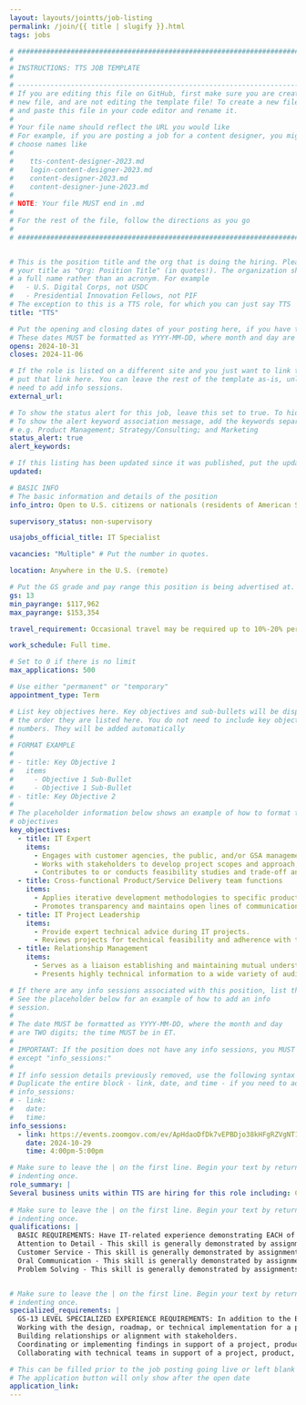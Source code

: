 ```yaml
---
layout: layouts/jointts/job-listing
permalink: /join/{{ title | slugify }}.html
tags: jobs

# ###############################################################################
#                                                                              #
# INSTRUCTIONS: TTS JOB TEMPLATE                                               #
#                                                                              #
# -----------------------------------------------------------------------------#
# If you are editing this file on GitHub, first make sure you are creating a   #
# new file, and are not editing the template file! To create a new file, copy  #
# and paste this file in your code editor and rename it.                       #
#                                                                              #
# Your file name should reflect the URL you would like                         #
# For example, if you are posting a job for a content designer, you might      #
# choose names like                                                            #
#                                                                              #
#    tts-content-designer-2023.md                                              #
#    login-content-designer-2023.md                                            #
#    content-designer-2023.md                                                  #
#    content-designer-june-2023.md                                             #
#                                                                              #
# NOTE: Your file MUST end in .md                                              #
#                                                                              #
# For the rest of the file, follow the directions as you go                    #
#                                                                              #
# ###############################################################################


# This is the position title and the org that is doing the hiring. Please format
# your title as "Org: Position Title" (in quotes!). The organization should be
# a full name rather than an acronym. For example
#   - U.S. Digital Corps, not USDC
#   - Presidential Innovation Fellows, not PIF
# The exception to this is a TTS role, for which you can just say TTS
title: "TTS"

# Put the opening and closing dates of your posting here, if you have them
# These dates MUST be formatted as YYYY-MM-DD, where month and day are 2-digits
opens: 2024-10-31
closes: 2024-11-06

# If the role is listed on a different site and you just want to link to it,
# put that link here. You can leave the rest of the template as-is, unless you 
# need to add info sessions.
external_url:

# To show the status alert for this job, leave this set to true. To hide it, change to false
# To show the alert keyword association message, add the keywords separated by a semi-colon
# e.g. Product Management; Strategy/Consulting; and Marketing
status_alert: true
alert_keywords:

# If this listing has been updated since it was published, put the updated date below in YYYY-MM-DD format.
updated:

# BASIC INFO
# The basic information and details of the position
info_intro: Open to U.S. citizens or nationals (residents of American Samoa and Swains Island). Subject to background check.

supervisory_status: non-supervisory

usajobs_official_title: IT Specialist

vacancies: "Multiple" # Put the number in quotes.

location: Anywhere in the U.S. (remote)

# Put the GS grade and pay range this position is being advertised at. For SES positions, set the value of gs to SES.
gs: 13
min_payrange: $117,962
max_payrange: $153,354

travel_requirement: Occasional travel may be required up to 10%-20% per year.

work_schedule: Full time.

# Set to 0 if there is no limit
max_applications: 500

# Use either "permanent" or "temporary"
appointment_type: Term

# List key objectives here. Key objectives and sub-bullets will be displayed in
# the order they are listed here. You do not need to include key objective
# numbers. They will be added automatically
#
# FORMAT EXAMPLE
# 
# - title: Key Objective 1
#   items 
#     - Objective 1 Sub-Bullet
#     - Objective 1 Sub-Bullet
# - title: Key Objective 2
#
# The placeholder information below shows an example of how to format the key
# objectives
key_objectives:
  - title: IT Expert
    items:
      - Engages with customer agencies, the public, and/or GSA management and staff to support/contribute to needs analyses to define opportunities for a new or improved business processes, solutions, practices, products, services or strategies based on customer/user needs.
      - Works with stakeholders to develop project scopes and approach, to include such functions as determining the appropriate resources (e.g., financial, personnel, IT Solutions) and monitoring solution development and performance.
      - Contributes to or conducts feasibility studies and trade-off analyses of/for IT projects, initiatives, and solutions to a variety of problems; prepares materials for business cases for the application of IT or modified products or services.
  - title: Cross-functional Product/Service Delivery team functions
    items:
      - Applies iterative development methodologies to specific products to meet different delivery needs. Contributes to the design, development, and deployment of IT solutions leveraging current and emergent IT solutions and best practices.
      - Promotes transparency and maintains open lines of communication in how decisions are made to facilitate soundness of decision-making and responsiveness to issues, problems, and needs of teams, customers, and other stakeholders.
  - title: IT Project Leadership
    items:
      - Provide expert technical advice during IT projects.
      - Reviews projects for technical feasibility and adherence with the organization's mission objectives and provides recommendations to the team and management prior to commencement of IT projects.
  - title: Relationship Management
    items:
      - Serves as a liaison establishing and maintaining mutual understanding and cooperation with program personnel within the agency to convey information regarding IT program activities, guidelines, goals, and clarifies procedures, interpret guidelines as needed.
      - Presents highly technical information to a wide variety of audiences and documents processes and procedures information presentation for use in post hoc reviews, future activities, and similar purposes.

# If there are any info sessions associated with this position, list them here
# See the placeholder below for an example of how to add an info
# session. 
# 
# The date MUST be formatted as YYYY-MM-DD, where the month and day
# are TWO digits; the time MUST be in ET.
#
# IMPORTANT: If the position does not have any info sessions, you MUST delete everything
# except "info_sessions:"
# 
# If info session details previously removed, use the following syntax to add one.  
# Duplicate the entire block - link, date, and time - if you need to add more than one session
# info_sessions:
# - link: 
#   date: 
#   time: 
info_sessions:
  - link: https://events.zoomgov.com/ev/ApHdaoDfDk7vEPBDjo38kHFgRZVgNT1hP8JoTVG4fbRxDsQhSYOB~Ap1qv-G1U12zzM0ajvI_o0KqMp7n-4B7RQ2VljM-evCEXv81BVq5MJ4MnsipLu8ZysLQuaHyo_x7p8ZTjCo3taLVng
    date: 2024-10-29
    time: 4:00pm-5:00pm

# Make sure to leave the | on the first line. Begin your text by returning to the next line and
# indenting once.
role_summary: |
Several business units within TTS are hiring for this role including: Cloud.gov, FedRAMP, and Integrated Award Environment.
  
# Make sure to leave the | on the first line. Begin your text by returning to the next line and
# indenting once.
qualifications: |
  BASIC REQUIREMENTS: Have IT-related experience demonstrating EACH of the four competencies listed below:
  Attention to Detail - This skill is generally demonstrated by assignments where the applicant ensures that activities, services, or products reflect organizational goals and objectives.
  Customer Service - This skill is generally demonstrated by assignments where the applicant confers with users to evaluate the effectiveness of, or identify the need for, computer programs or management systems.
  Oral Communication - This skill is generally demonstrated by assignments where the applicant participates or represents the organization or clients at briefings, meetings, or conferences.
  Problem Solving - This skill is generally demonstrated by assignments where the applicant evaluates the efficiency or effectiveness of organizational programs, projects, or operations.


# Make sure to leave the | on the first line. Begin your text by returning to the next line and
# indenting once.
specialized_requirements: |
  GS-13 LEVEL SPECIALIZED EXPERIENCE REQUIREMENTS: In addition to the Basic Requirements listed above, you must have one year of specialized experience equivalent to the GS-12 level in the Federal service.  Specialized experience is defined as experience:
  Working with the design, roadmap, or technical implementation for a project, product, platform, or services.
  Building relationships or alignment with stakeholders.
  Coordinating or implementing findings in support of a project, product, platform or service.
  Collaborating with technical teams in support of a project, product, platform or service.

# This can be filled prior to the job posting going live or left blank 
# The application button will only show after the open date            
application_link:
---
```


